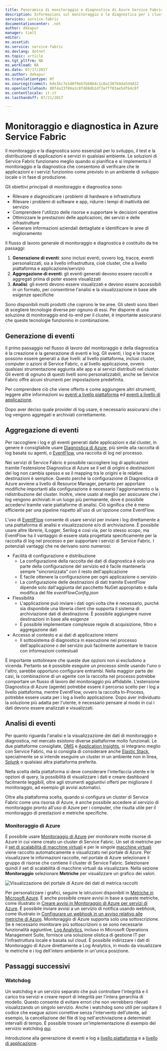 ```yaml
---
title: Panoramica di monitoraggio e diagnostica di Azure Service Fabric | Microsoft Docs
description: Informazioni sul monitoraggio e la diagnostica per i cluster, le applicazioni e i servizi di Azure Service Fabric.
services: service-fabric
documentationcenter: .net
author: dkkapur
manager: timlt
editor: 
ms.assetid: 
ms.service: service-fabric
ms.devlang: dotnet
ms.topic: article
ms.tgt_pltfrm: NA
ms.workload: NA
ms.date: 07/17/2017
ms.author: dekapur
ms.translationtype: HT
ms.sourcegitcommit: bde1bc7e140f9eb7bb864c1c0a1387b9da5d4d22
ms.openlocfilehash: 88f4a23f89a1c8fd88db1df3a7ff03ae5df64c0f
ms.contentlocale: it-it
ms.lasthandoff: 07/21/2017

---
```


# <a name="monitoring-and-diagnostics-for-azure-service-fabric"></a>Monitoraggio e diagnostica in Azure Service Fabric

Il monitoraggio e la diagnostica sono essenziali per lo sviluppo, il test e la distribuzione di applicazioni e servizi in qualsiasi ambiente. Le soluzioni di Service Fabric funzionano meglio quando si pianifica e si implementa il monitoraggio e la diagnostica che consentono di verificare che le applicazioni e i servizi funzionino come previsto in un ambiente di sviluppo locale o in fase di produzione.

Gli obiettivi principali di monitoraggio e diagnostica sono:
* Rilevare e diagnosticare i problemi di hardware e infrastruttura
* Rilevare i problemi di software e app, ridurre i tempi di inattività del servizio
* Comprendere l'utilizzo delle risorse e supportare le decisioni operative
* Ottimizzare le prestazioni delle applicazioni, dei servizi e delle infrastrutture
* Generare informazioni aziendali dettagliate e identificare le aree di miglioramento


Il flusso di lavoro generale di monitoraggio e diagnostica è costituito da tre passaggi:

1. **Generazione di eventi**: sono inclusi eventi, ovvero log, tracce, eventi personalizzati, sia a livello infrastruttura, cioè cluster, che a livello piattaforma e applicazione/servizio
2. **Aggregazione di eventi**: gli eventi generati devono essere raccolti e aggregati prima di poter essere visualizzati
3. **Analisi**: gli eventi devono essere visualizzati e devono essere accessibili in un formato, per consentirne l'analisi e la visualizzazione in base alle esigenze specifiche

Sono disponibili molti prodotti che coprono le tre aree. Gli utenti sono liberi di scegliere tecnologie diverse per ognuno di essi. Per disporre di una soluzione di monitoraggio end-to-end per il cluster, è importante assicurarsi che queste tecnologie funzionino in combinazione.

## <a name="event-generation"></a>Generazione di eventi

Il primo passaggio nel flusso di lavoro del monitoraggio e della diagnostica è la creazione e la generazione di eventi e log. Gli eventi, i log e le tracce possono essere generati a due livelli: al livello piattaforma, inclusi cluster, computer o azioni di Service Fabric, o al livello applicazione, ovvero qualsiasi strumentazione aggiunta alle app e ai servizi distribuiti nel cluster. Gli eventi di ognuno di questi livelli sono personalizzabili, anche se Service Fabric offre alcuni strumenti per impostazione predefinita.

Per comprendere ciò che viene offerto e come aggiungere altri strumenti, leggere altre informazioni su [eventi a livello piattaforma](service-fabric-diagnostics-event-generation-infra.md) ed [eventi a livello di applicazione](service-fabric-diagnostics-event-generation-app.md).

Dopo aver deciso quale provider di log usare, è necessario assicurarsi che i log vengono aggregati e archiviati correttamente.

## <a name="event-aggregation"></a>Aggregazione di eventi

Per raccogliere i log e gli eventi generati dalle applicazioni e dal cluster, in genere è consigliabile usare [Diagnostica di Azure](service-fabric-diagnostics-event-aggregation-wad.md), più simile alla raccolta di log basata su agenti, o [EventFlow](service-fabric-diagnostics-event-aggregation-eventflow.md), una raccolta di log nel processo.

Nei servizi di Service Fabric è possibile raccogliere log di applicazioni tramite l'estensione Diagnostica di Azure se il set di origini e destinazioni dei log non cambia spesso e se il mapping tra le origini e le relative destinazioni è semplice. Questo perché la configurazione di Diagnostica di Azure avviene a livello di Resource Manager, pertanto per apportare modifiche importanti alla configurazione è necessario l'aggiornamento o la ridistribuzione del cluster. Inoltre, viene usato al meglio per assicurare che i log vengono archiviati in un luogo più permanente, dove è possibile accedervi tramite varie piattaforme di analisi. Ciò significa che è meno efficiente per una pipeline rispetto all'uso di un'opzione come EventFlow.

L'uso di [EventFlow](https://github.com/Azure/diagnostics-eventflow) consente di usare servizi per inviare i log direttamente a una piattaforma di analisi e visualizzazione e/o di archiviazione. È possibile usare altre librerie, ILogger, Serilog e così via, per lo stesso scopo, ma EventFlow ha il vantaggio di essere stata progettata specificamente per la raccolta di log nel processo e per supportare i servizi di Service Fabric. I potenziali vantaggi che ne derivano sono numerosi:

* Facilità di configurazione e distribuzione
    * La configurazione della raccolta dei dati di diagnostica è solo una parte della configurazione del servizio ed è facile mantenerla sempre "sincronizzata" con il resto dell'applicazione
    * È facile ottenere la configurazione per ogni applicazione o servizio
    * La configurazione delle destinazioni di dati tramite EventFlow dipende solo dall'aggiunta del pacchetto NuGet appropriato e dalla modifica del file *eventFlowConfig.json*
* Flessibilità
    * L'applicazione può inviare i dati ogni volta che è necessario, purché sia disponibile una libreria client che supporta il sistema di archiviazione dati di destinazione. È possibile aggiungere nuove destinazioni in base alle esigenze
    * È possibile implementare complesse regole di acquisizione, filtro e aggregazione dati
* Accesso al contesto e ai dati di applicazione interni
    * Il sottosistema di diagnostica in esecuzione nel processo dell'applicazione o del servizio può facilmente aumentare le tracce con informazioni contestuali

È importante sottolineare che queste due opzioni non si escludono a vicenda. Pertanto se è possibile eseguire un processo simile usando l'uno o l'altro, sarebbe opportuno configurare entrambi. Nella maggior parte dei casi, la combinazione di un agente con la raccolta nel processo potrebbe comportare un flusso di lavoro del monitoraggio più affidabile. L'estensione Diagnostica di Azure (agente) potrebbe essere il percorso scelto per i log a livello piattaforma, mentre EventFlow, ovvero la raccolta In-Process, potrebbe essere usata per i log a livello applicazione. Dopo aver individuato la soluzione più adatta per l'utente, è necessario pensare al modo in cui i dati devono essere analizzati e visualizzati.

## <a name="event-analysis"></a>Analisi di eventi

Per quanto riguarda l'analisi e la visualizzazione dei dati di monitoraggio e diagnostica, nel mercato esistono diverse piattaforme molto funzionali. Le due piattaforme consigliate, [OMS](service-fabric-diagnostics-event-analysis-oms.md) e [Application Insights](service-fabric-diagnostics-event-analysis-appinsights.md), si integrano meglio con Service Fabric, ma si consiglia di considerare anche [Elastic Stack](https://www.elastic.co/products), specialmente se si intende eseguire un cluster in un ambiente non in linea, [Splunk](https://www.splunk.com/) o qualsiasi altra piattaforma preferita.

Nella scelta della piattaforma si deve considerare l'interfaccia utente e le opzioni di query, la possibilità di visualizzare i dati e creare dashboard facilmente leggibili, oltre agli strumenti aggiuntivi offerti per migliorare il monitoraggio, ad esempio gli avvisi automatici.

Oltre alla piattaforma scelta, quando si configura un cluster di Service Fabric come una risorsa di Azure, è anche possibile accedere al servizio di monitoraggio pronto all'uso di Azure per i computer, che risulta utile per il monitoraggio di prestazioni e metriche specifiche.

### <a name="azure-monitor"></a>Monitoraggio di Azure

È possibile usare [Monitoraggio di Azure](../monitoring-and-diagnostics/monitoring-overview.md) per monitorare molte risorse di Azure in cui viene creato un cluster di Service Fabric. Un set di metriche per il [set di scalabilità di macchine virtuali](../monitoring-and-diagnostics/monitoring-supported-metrics.md#microsoftcomputevirtualmachinescalesets) e per le singole [macchine virtuali](../monitoring-and-diagnostics/monitoring-supported-metrics.md#microsoftcomputevirtualmachinescalesetsvirtualmachines) viene raccolto automaticamente e visualizzato nel portale di Azure. Per visualizzare le informazioni raccolte, nel portale di Azure selezionare il gruppo di risorse che contiene il cluster di Service Fabric. Selezionare quindi il set di scalabilità di macchine virtuali da visualizzare. Nella sezione **Monitoraggio** selezionare **Metriche** per visualizzare un grafico dei valori.

![Visualizzazione del portale di Azure dei dati di metrica raccolti](media/service-fabric-diagnostics-overview/azure-monitoring-metrics.png)

Per personalizzare i grafici, seguire le istruzioni disponibili in [Metriche in Microsoft Azure](../monitoring-and-diagnostics/insights-how-to-customize-monitoring.md). È anche possibile creare avvisi in base a queste metriche, come illustrato in [Creare avvisi in Monitoraggio di Azure per servizi di Azure](../monitoring-and-diagnostics/insights-alerts-portal.md). È possibile inviare avvisi a un servizio di notifica usando webhook, come illustrato in [Configurare un webhook in un avviso relativo alle metriche di Azure](../monitoring-and-diagnostics/insights-webhooks-alerts.md). Monitoraggio di Azure supporta solo una sottoscrizione. Se è necessario monitorare più sottoscrizioni o se sono necessarie funzionalità aggiuntive, [Log Analytics](https://azure.microsoft.com/documentation/services/log-analytics/), incluso in Microsoft Operations Management Suite, fornisce una soluzione olistica di gestione IT per l'infrastruttura locale e basata sul cloud. È possibile indirizzare i dati di Monitoraggio di Azure direttamente a Log Analytics, in modo da visualizzare le metriche e i log dell'intero ambiente in un'unica posizione.

## <a name="next-steps"></a>Passaggi successivi

### <a name="watchdogs"></a>Watchdog

Un watchdog è un servizio separato che può controllare l'integrità e il carico tra servizi e creare report di integrità per l'intera gerarchia di modello. Questo consente di evitare errori che non verrebbero rilevati visualizzando un singolo servizio. Anche i watchdog sono utili per ospitare il codice che esegue azioni correttive senza l'intervento dell'utente, ad esempio, la cancellazione dei file di log nell'archiviazione a determinati intervalli di tempo. È possibile trovare un'implementazione di esempio del servizio watchdog [qui](https://github.com/Azure-Samples/service-fabric-watchdog-service).

Introduzione alla generazione di eventi e log a [livello piattaforma](service-fabric-diagnostics-event-generation-infra.md) e a [livello di applicazione](service-fabric-diagnostics-event-generation-app.md).

